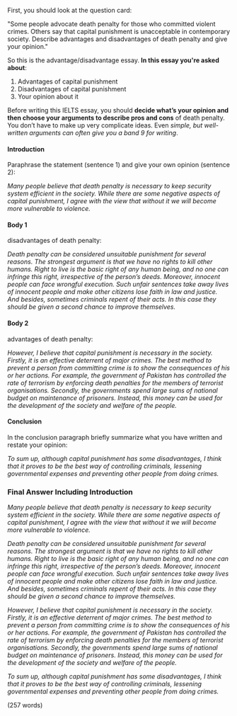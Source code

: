First, you should look at the question card: 

"Some people advocate death penalty for those who committed violent crimes. Others say that capital punishment is unacceptable in contemporary society.
Describe advantages and disadvantages of death penalty and give your opinion."

So this is the advantage/disadvantage essay. **In this essay you're asked about**:

1. Advantages of capital punishment
2. Disadvantages of capital punishment
3. Your opinion about it

Before writing this IELTS essay, you should **decide what’s your opinion and then choose your arguments to describe pros and cons** of death penalty. You don’t have to make up very complicate ideas. Even _simple, but well-written arguments can often give you a band 9 for writing_.
#### Introduction
Paraphrase the statement (sentence 1) and give your own opinion (sentence 2):

*Many people believe that death penalty is necessary to keep security system efficient in the society. While there are some negative aspects of capital punishment, I agree with the view that without it we will become more vulnerable to violence.*
#### Body 1
disadvantages of death penalty:

*Death penalty can be considered unsuitable punishment for several reasons. The strongest argument is that we have no rights to kill other humans. Right to live is the basic right of any human being, and no one can infringe this right, irrespective of the person’s deeds. Moreover, innocent people can face wrongful execution. Such unfair sentences take away lives of innocent people and make other citizens lose faith in law and justice. And besides, sometimes criminals repent of their acts. In this case they should be given a second chance to improve themselves.*
#### Body 2
advantages of death penalty:

*However, I believe that capital punishment is necessary in the society. Firstly, it is an effective deterrent of major crimes. The best method to prevent a person from committing crime is to show the consequences of his or her actions. For example, the government of Pakistan has controlled the rate of terrorism by enforcing death penalties for the members of terrorist organisations. Secondly, the governments spend large sums of national budget on maintenance of prisoners. Instead, this money can be used for the development of the society and welfare of the people.*
#### Conclusion
In the conclusion paragraph briefly summarize what you have written and restate your opinion:

*To sum up, although capital punishment has some disadvantages, I think that it proves to be the best way of controlling criminals, lessening governmental expenses and preventing other people from doing crimes.*
### Final Answer Including Introduction

*Many people believe that death penalty is necessary to keep security system efficient in the society. While there are some negative aspects of capital punishment, I agree with the view that without it we will become more vulnerable to violence.*

*Death penalty can be considered unsuitable punishment for several reasons. The strongest argument is that we have no rights to kill other humans. Right to live is the basic right of any human being, and no one can infringe this right, irrespective of the person’s deeds. Moreover, innocent people can face wrongful execution. Such unfair sentences take away lives of innocent people and make other citizens lose faith in law and justice. And besides, sometimes criminals repent of their acts. In this case they should be given a second chance to improve themselves.*

*However, I believe that capital punishment is necessary in the society. Firstly, it is an effective deterrent of major crimes. The best method to prevent a person from committing crime is to show the consequences of his or her actions. For example, the government of Pakistan has controlled the rate of terrorism by enforcing death penalties for the members of terrorist organisations. Secondly, the governments spend large sums of national budget on maintenance of prisoners. Instead, this money can be used for the development of the society and welfare of the people.*

*To sum up, although capital punishment has some disadvantages, I think that it proves to be the best way of controlling criminals, lessening governmental expenses and preventing other people from doing crimes.*

(257 words)